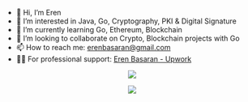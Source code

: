 - 👋 Hi, I’m Eren
- 👀 I’m interested in Java, Go, Cryptography, PKI & Digital Signature
- 🌱 I’m currently learning Go, Ethereum, Blockchain
- 💞️ I’m looking to collaborate on Crypto, Blockchain projects with Go
- 📫 How to reach me: erenbasaran@gmail.com
- 👨‍💻 For professional support: <a href='https://www.upwork.com/freelancers/~01d231b363a8729488'>Eren Basaran - Upwork</a>
<div>
    <p align="center">
      <a href="https://github.com/frimtec">
        <img src="https://github-readme-stats.vercel.app/api?username=obetron&show_icons=true&theme=transparent">
      </a>
    </p>
    <p align="center">
      <a href="https://github.com/frimtec">
        <img src="https://github-readme-stats.vercel.app/api/top-langs/?username=obetron&theme=transparent">
      </a>
    </p>
  </div>
